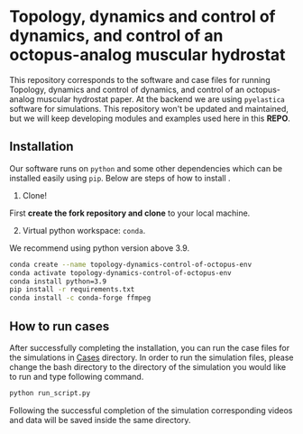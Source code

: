 # Topology, dynamics and control of dynamics, and control of an octopus-analog muscular hydrostat

This repository corresponds to the software and case files for running Topology, 
dynamics and control of dynamics, and control of an octopus-analog muscular hydrostat paper. At the backend we 
are using `pyelastica` software for simulations. This repository won't be updated and maintained, but we will keep
developing modules and examples used here in this **REPO**.

## Installation

Our software runs on `python` and some other dependencies which can be installed easily using `pip`. 
Below are steps of how to install . 

1. Clone!

First **create the fork repository and clone** to your local machine.

2. Virtual python workspace: `conda`.

We recommend using python version above 3.9.

```bash
conda create --name topology-dynamics-control-of-octopus-env
conda activate topology-dynamics-control-of-octopus-env
conda install python=3.9
pip install -r requirements.txt
conda install -c conda-forge ffmpeg
```

## How to run cases

After successfully completing the installation, you can run the case files for the simulations in [Cases](./Cases) directory.
In order to run the simulation files, please change the bash directory to the directory of the simulation you would like to run and type following command.

```bash
python run_script.py
```

Following the successful completion of the simulation corresponding videos and data will be saved inside the same directory.